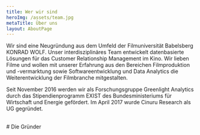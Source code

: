 ```yaml
---
title: Wer wir sind
heroImg: /assets/team.jpg
metaTitle: Über uns
layout: AboutPage
---
```


Wir sind eine Neugründung aus dem Umfeld der Filmuniversität Babelsberg KONRAD WOLF. Unser interdisziplinäres Team entwickelt datenbasierte Lösungen für das Customer Relationship Management im Kino. Wir lieben Filme und wollen mit unserer Erfahrung aus den Bereichen Filmproduktion und -vermarktung sowie Softwareentwicklung und Data Analytics die Weiterentwicklung der Filmbranche mitgestalten.

Seit November 2016 werden wir als Forschungsgruppe Greenlight Analytics durch das Stipendienprogramm EXIST des Bundesministeriums für Wirtschaft und Energie gefördert. Im April 2017 wurde Cinuru Research als UG gegründet.

<br/>
# Die Gründer
<br/>
